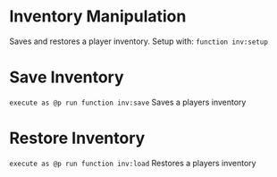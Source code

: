 # Inventory Manipulation
Saves and restores a player inventory. Setup with: `function inv:setup`

# Save Inventory
`execute as @p run function inv:save`
Saves a players inventory

# Restore Inventory
`execute as @p run function inv:load`
Restores a players inventory
